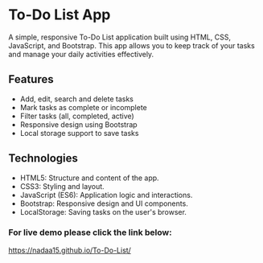 # To-Do List App
A simple, responsive To-Do List application built using HTML, CSS, JavaScript, and Bootstrap. This app allows you to keep track of your tasks and manage your daily activities effectively.

## Features
- Add, edit, search and delete tasks
- Mark tasks as complete or incomplete
- Filter tasks (all, completed, active)
- Responsive design using Bootstrap
- Local storage support to save tasks

## Technologies
- HTML5: Structure and content of the app.
- CSS3: Styling and layout.
- JavaScript (ES6): Application logic and interactions.
- Bootstrap: Responsive design and UI components.
- LocalStorage: Saving tasks on the user's browser.


### For live demo please click the link below:
<https://nadaa15.github.io/To-Do-List/>
